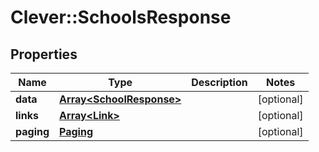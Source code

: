 # Clever::SchoolsResponse

## Properties
Name | Type | Description | Notes
------------ | ------------- | ------------- | -------------
**data** | [**Array&lt;SchoolResponse&gt;**](SchoolResponse.md) |  | [optional] 
**links** | [**Array&lt;Link&gt;**](Link.md) |  | [optional] 
**paging** | [**Paging**](Paging.md) |  | [optional] 


